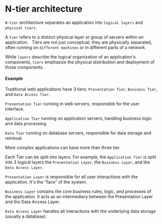 # N-tier architecture

`N-tier` architecture separates an application into `logical layers` and `physical tiers`.

A `tier` refers to a distinct physical layer or group of servers within an application.   
Tiers are not just conceptual; they are physically separated, often running on `different machines` or in different parts of a network.   

While `layers` describe the logical organization of an application's components, `tiers` emphasize the physical distribution and deployment of those components.

#### Example
Traditional web applications have 3 tiers: `Presentation Tier`, `Business Tier`, and `Data Access Tier`.

`Presentation Tier` running in web servers, responsible for the user interface.   

`Application Tier` running on application servers, handling business logic and data processing.   

`Data Tier` running on database servers, responsible for data storage and retrieval.   

More complex applications can have more than three tier.

Each Tier can be split into layers. For example, the `Application Tier` is split into 3 logical layers the `Presentation Layer`, the `Business Layer`, and the `Data Access Layer`. 

`Presentation Layer` is responsible for all user interactions with the application. It's the "face" of the system.
 
`Business Layer` contains the core business rules, logic, and processes of the application. It acts as an intermediary between the Presentation Layer and the Data Access Layer.

`Data Access Layer` handles all interactions with the underlying data storage (usually a database).

<hidden style="display:none">
@startuml

node "Presentation Tier" {
   package "Angular FE app"{
   }
}

node "Application Tier" {
  package "Presentation Layer" {
    [FooApiController]
    [BarApiController]
  }
  package "Business Layer" {
    [FooService]
    [BarService]
  }
  package "Data Access Layer" {
    [FooTableGateWay]
    [BarTableGateWay]
  }
}

node "Data Tier"{
    database "MS SQL DB" {
        frame "FooTable"{
        }
        frame "BarTable"{
        }
    }
}

[Presentation Tier] --> [Presentation Layer]
[Presentation Layer] ..> [Business Layer]
[Business Layer] ..> [Data Access Layer]
[Data Access Layer] --> [Data Tier]
@enduml
</hidden>

<svg xmlns="http://www.w3.org/2000/svg" xmlns:xlink="http://www.w3.org/1999/xlink" contentStyleType="text/css" data-diagram-type="DESCRIPTION" height="906px" preserveAspectRatio="none" style="width:534px;height:906px;background:#FFFFFF;" version="1.1" viewBox="0 0 534 906" width="534px" zoomAndPan="magnify"><defs/><g><!--cluster Presentation Tier--><g id="cluster_Presentation Tier"><polygon fill="none" points="255,16,265,6,485,6,485,107.29,475,117.29,255,117.29,255,16" style="stroke:#181818;stroke-width:1;"/><line style="stroke:#181818;stroke-width:1;" x1="475" x2="485" y1="16" y2="6"/><line style="stroke:#181818;stroke-width:1;" x1="255" x2="475" y1="16" y2="16"/><line style="stroke:#181818;stroke-width:1;" x1="475" x2="475" y1="16" y2="117.29"/><text fill="#000000" font-family="sans-serif" font-size="14" font-weight="bold" lengthAdjust="spacing" textLength="137.293" x="297.3535" y="31.9951">Presentation Tier</text></g><!--cluster Application Tier--><g id="cluster_Application Tier"><polygon fill="none" points="16,159.29,26,149.29,517,149.29,517,647.18,507,657.18,16,657.18,16,159.29" style="stroke:#181818;stroke-width:1;"/><line style="stroke:#181818;stroke-width:1;" x1="507" x2="517" y1="159.29" y2="149.29"/><line style="stroke:#181818;stroke-width:1;" x1="16" x2="507" y1="159.29" y2="159.29"/><line style="stroke:#181818;stroke-width:1;" x1="507" x2="507" y1="159.29" y2="657.18"/><text fill="#000000" font-family="sans-serif" font-size="14" font-weight="bold" lengthAdjust="spacing" textLength="124.9199" x="200.04" y="175.2851">Application Tier</text></g><!--cluster Presentation Layer--><g id="cluster_Presentation Layer"><path d="M73.5,205.29 L224.9385,205.29 A3.75,3.75 0 0 1 227.4385,207.79 L234.4385,227.5869 L482.5,227.5869 A2.5,2.5 0 0 1 485,230.0869 L485,316.09 A2.5,2.5 0 0 1 482.5,318.59 L73.5,318.59 A2.5,2.5 0 0 1 71,316.09 L71,207.79 A2.5,2.5 0 0 1 73.5,205.29 " fill="none" style="stroke:#000000;stroke-width:1.5;"/><line style="stroke:#000000;stroke-width:1.5;" x1="71" x2="234.4385" y1="227.5869" y2="227.5869"/><text fill="#000000" font-family="sans-serif" font-size="14" font-weight="bold" lengthAdjust="spacing" textLength="150.4385" x="75" y="220.2851">Presentation Layer</text></g><!--cluster Business Layer--><g id="cluster_Business Layer"><path d="M153.5,358.59 L273.165,358.59 A3.75,3.75 0 0 1 275.665,361.09 L282.665,380.8869 L482.5,380.8869 A2.5,2.5 0 0 1 485,383.3869 L485,469.39 A2.5,2.5 0 0 1 482.5,471.89 L153.5,471.89 A2.5,2.5 0 0 1 151,469.39 L151,361.09 A2.5,2.5 0 0 1 153.5,358.59 " fill="none" style="stroke:#000000;stroke-width:1.5;"/><line style="stroke:#000000;stroke-width:1.5;" x1="151" x2="282.665" y1="380.8869" y2="380.8869"/><text fill="#000000" font-family="sans-serif" font-size="14" font-weight="bold" lengthAdjust="spacing" textLength="118.665" x="155" y="373.5851">Business Layer</text></g><!--cluster Data Access Layer--><g id="cluster_Data Access Layer"><path d="M50.5,511.89 L195.9434,511.89 A3.75,3.75 0 0 1 198.4434,514.39 L205.4434,534.1869 L482.5,534.1869 A2.5,2.5 0 0 1 485,536.6869 L485,622.68 A2.5,2.5 0 0 1 482.5,625.18 L50.5,625.18 A2.5,2.5 0 0 1 48,622.68 L48,514.39 A2.5,2.5 0 0 1 50.5,511.89 " fill="none" style="stroke:#000000;stroke-width:1.5;"/><line style="stroke:#000000;stroke-width:1.5;" x1="48" x2="205.4434" y1="534.1869" y2="534.1869"/><text fill="#000000" font-family="sans-serif" font-size="14" font-weight="bold" lengthAdjust="spacing" textLength="144.4434" x="52" y="526.8851">Data Access Layer</text></g><!--cluster Data Tier--><g id="cluster_Data Tier"><polygon fill="none" points="140,699.18,150,689.18,485,689.18,485,879.48,475,889.48,140,889.48,140,699.18" style="stroke:#181818;stroke-width:1;"/><line style="stroke:#181818;stroke-width:1;" x1="475" x2="485" y1="699.18" y2="689.18"/><line style="stroke:#181818;stroke-width:1;" x1="140" x2="475" y1="699.18" y2="699.18"/><line style="stroke:#181818;stroke-width:1;" x1="475" x2="475" y1="699.18" y2="889.48"/><text fill="#000000" font-family="sans-serif" font-size="14" font-weight="bold" lengthAdjust="spacing" textLength="72.8301" x="272.085" y="715.1751">Data Tier</text></g><!--cluster MS SQL DB--><g id="cluster_MS SQL DB"><path d="M172,755.18 C172,745.18 308.5,745.18 308.5,745.18 C308.5,745.18 445,745.18 445,755.18 L445,847.48 C445,857.48 308.5,857.48 308.5,857.48 C308.5,857.48 172,857.48 172,847.48 L172,755.18 " fill="none" style="stroke:#181818;stroke-width:1;"/><path d="M172,755.18 C172,765.18 308.5,765.18 308.5,765.18 C308.5,765.18 445,765.18 445,755.18 " fill="none" style="stroke:#181818;stroke-width:1;"/><text fill="#000000" font-family="sans-serif" font-size="14" font-weight="bold" lengthAdjust="spacing" textLength="86.96" x="265.02" y="780.1751">MS SQL DB</text></g><!--entity Angular FE app--><g id="elem_Angular FE app"><path d="M281.35,54 L414.6557,54 A3.75,3.75 0 0 1 417.1557,56.5 L424.1557,76.2969 L438.6557,76.2969 A2.5,2.5 0 0 1 441.1557,78.7969 L441.1557,90.7969 A2.5,2.5 0 0 1 438.6557,93.2969 L281.35,93.2969 A2.5,2.5 0 0 1 278.85,90.7969 L278.85,56.5 A2.5,2.5 0 0 1 281.35,54 " fill="#F1F1F1" style="stroke:#181818;stroke-width:0.5;"/><line style="stroke:#181818;stroke-width:0.5;" x1="278.85" x2="424.1557" y1="76.2969" y2="76.2969"/><text fill="#000000" font-family="sans-serif" font-size="14" font-weight="bold" lengthAdjust="spacing" textLength="120.3057" x="288.85" y="69.9951">Angular FE app</text></g><!--entity FooApiController--><g id="elem_FooApiController"><rect fill="#F1F1F1" height="46.2969" rx="2.5" ry="2.5" style="stroke:#181818;stroke-width:0.5;" width="156.71" x="94.65" y="248.29"/><rect fill="#F1F1F1" height="10" style="stroke:#181818;stroke-width:0.5;" width="15" x="231.36" y="253.29"/><rect fill="#F1F1F1" height="2" style="stroke:#181818;stroke-width:0.5;" width="4" x="229.36" y="255.29"/><rect fill="#F1F1F1" height="2" style="stroke:#181818;stroke-width:0.5;" width="4" x="229.36" y="259.29"/><text fill="#000000" font-family="sans-serif" font-size="14" lengthAdjust="spacing" textLength="116.71" x="109.65" y="281.2851">FooApiController</text></g><!--entity BarApiController--><g id="elem_BarApiController"><rect fill="#F1F1F1" height="46.2969" rx="2.5" ry="2.5" style="stroke:#181818;stroke-width:0.5;" width="155.4658" x="286.27" y="248.29"/><rect fill="#F1F1F1" height="10" style="stroke:#181818;stroke-width:0.5;" width="15" x="421.7358" y="253.29"/><rect fill="#F1F1F1" height="2" style="stroke:#181818;stroke-width:0.5;" width="4" x="419.7358" y="255.29"/><rect fill="#F1F1F1" height="2" style="stroke:#181818;stroke-width:0.5;" width="4" x="419.7358" y="259.29"/><text fill="#000000" font-family="sans-serif" font-size="14" lengthAdjust="spacing" textLength="115.4658" x="301.27" y="281.2851">BarApiController</text></g><!--entity FooService--><g id="elem_FooService"><rect fill="#F1F1F1" height="46.2969" rx="2.5" ry="2.5" style="stroke:#181818;stroke-width:0.5;" width="116.9248" x="174.54" y="401.59"/><rect fill="#F1F1F1" height="10" style="stroke:#181818;stroke-width:0.5;" width="15" x="271.4648" y="406.59"/><rect fill="#F1F1F1" height="2" style="stroke:#181818;stroke-width:0.5;" width="4" x="269.4648" y="408.59"/><rect fill="#F1F1F1" height="2" style="stroke:#181818;stroke-width:0.5;" width="4" x="269.4648" y="412.59"/><text fill="#000000" font-family="sans-serif" font-size="14" lengthAdjust="spacing" textLength="76.9248" x="189.54" y="434.5851">FooService</text></g><!--entity BarService--><g id="elem_BarService"><rect fill="#F1F1F1" height="46.2969" rx="2.5" ry="2.5" style="stroke:#181818;stroke-width:0.5;" width="115.6807" x="326.16" y="401.59"/><rect fill="#F1F1F1" height="10" style="stroke:#181818;stroke-width:0.5;" width="15" x="421.8407" y="406.59"/><rect fill="#F1F1F1" height="2" style="stroke:#181818;stroke-width:0.5;" width="4" x="419.8407" y="408.59"/><rect fill="#F1F1F1" height="2" style="stroke:#181818;stroke-width:0.5;" width="4" x="419.8407" y="412.59"/><text fill="#000000" font-family="sans-serif" font-size="14" lengthAdjust="spacing" textLength="75.6807" x="341.16" y="434.5851">BarService</text></g><!--entity FooTableGateWay--><g id="elem_FooTableGateWay"><rect fill="#F1F1F1" height="46.2969" rx="2.5" ry="2.5" style="stroke:#181818;stroke-width:0.5;" width="167.9414" x="72.03" y="554.89"/><rect fill="#F1F1F1" height="10" style="stroke:#181818;stroke-width:0.5;" width="15" x="219.9714" y="559.89"/><rect fill="#F1F1F1" height="2" style="stroke:#181818;stroke-width:0.5;" width="4" x="217.9714" y="561.89"/><rect fill="#F1F1F1" height="2" style="stroke:#181818;stroke-width:0.5;" width="4" x="217.9714" y="565.89"/><text fill="#000000" font-family="sans-serif" font-size="14" lengthAdjust="spacing" textLength="127.9414" x="87.03" y="587.8851">FooTableGateWay</text></g><!--entity BarTableGateWay--><g id="elem_BarTableGateWay"><rect fill="#F1F1F1" height="46.2969" rx="2.5" ry="2.5" style="stroke:#181818;stroke-width:0.5;" width="166.6973" x="274.65" y="554.89"/><rect fill="#F1F1F1" height="10" style="stroke:#181818;stroke-width:0.5;" width="15" x="421.3473" y="559.89"/><rect fill="#F1F1F1" height="2" style="stroke:#181818;stroke-width:0.5;" width="4" x="419.3473" y="561.89"/><rect fill="#F1F1F1" height="2" style="stroke:#181818;stroke-width:0.5;" width="4" x="419.3473" y="565.89"/><text fill="#000000" font-family="sans-serif" font-size="14" lengthAdjust="spacing" textLength="126.6973" x="289.65" y="587.8851">BarTableGateWay</text></g><!--entity FooTable--><g id="elem_FooTable"><rect fill="#F1F1F1" height="46.2969" rx="2.5" ry="2.5" style="stroke:#181818;stroke-width:0.5;" width="103.7041" x="188.15" y="795.18"/><path d="M222.718,795.18 L222.718,800.18 L215.718,807.18 L188.15,807.18 " fill="none" style="stroke:#181818;stroke-width:0.5;"/><text fill="#000000" font-family="sans-serif" font-size="14" lengthAdjust="spacing" textLength="63.7041" x="203.15" y="828.1751">FooTable</text></g><!--entity BarTable--><g id="elem_BarTable"><rect fill="#F1F1F1" height="46.2969" rx="2.5" ry="2.5" style="stroke:#181818;stroke-width:0.5;" width="102.46" x="326.77" y="795.18"/><path d="M360.9233,795.18 L360.9233,800.18 L353.9233,807.18 L326.77,807.18 " fill="none" style="stroke:#181818;stroke-width:0.5;"/><text fill="#000000" font-family="sans-serif" font-size="14" lengthAdjust="spacing" textLength="62.46" x="341.77" y="828.1751">BarTable</text></g><!--link Presentation Tier to Presentation Layer--><g id="link_Presentation Tier_Presentation Layer"><path d="M477,117.7525 C477,119.0053 477,120.2758 477,121.5626 C477,126.7096 477,132.1175 477,137.6991 C477,148.8624 477,160.7209 477,172.5788 C477,178.5077 477,184.4364 477,190.278 C477,193.1987 477,196.0977 477,198.9641 C477,200.3972 477,201.8222 477,203.2377 C477,203.5915 477,203.9448 477,204.2975 C477,204.4738 477,220.9469 477,221.1229 " fill="none" id="Presentation Tier-to-Presentation Layer" style="stroke:#181818;stroke-width:1;"/><polygon fill="#181818" points="477,227.1229,481,218.1229,477,222.1229,473,218.1229,477,227.1229" style="stroke:#181818;stroke-width:1;"/></g><!--link Presentation Layer to Business Layer--><g id="link_Presentation Layer_Business Layer"><path d="M477,318.7524 C477,319.0187 477,319.2855 477,319.5529 C477,320.0877 477,320.6247 477,321.1639 C477,329.7901 477,338.9534 477,348.1163 C477,350.407 477,352.6976 477,354.9799 C477,356.121 477,373.5569 477,374.6927 " fill="none" id="Presentation Layer-to-Business Layer" style="stroke:#181818;stroke-width:1;stroke-dasharray:7.0,7.0;"/><polygon fill="#181818" points="477,380.6927,481,371.6927,477,375.6927,473,371.6927,477,380.6927" style="stroke:#181818;stroke-width:1;"/></g><!--link Business Layer to Data Access Layer--><g id="link_Business Layer_Data Access Layer"><path d="M477,472.0524 C477,472.3187 477,472.5855 477,472.8529 C477,473.3877 477,473.9247 477,474.4639 C477,483.0901 477,492.2534 477,501.4163 C477,503.707 477,505.9976 477,508.2799 C477,509.421 477,526.8569 477,527.9927 " fill="none" id="Business Layer-to-Data Access Layer" style="stroke:#181818;stroke-width:1;stroke-dasharray:7.0,7.0;"/><polygon fill="#181818" points="477,533.9927,481,524.9927,477,528.9927,473,524.9927,477,533.9927" style="stroke:#181818;stroke-width:1;"/></g><!--link Data Access Layer to Data Tier--><g id="link_Data Access Layer_Data Tier"><path d="M477,625.9758 C477,628.9615 477,632.0443 477,635.2103 C477,641.5424 477,648.2074 477,655.0945 C477,661.9815 477,669.0906 477,676.3106 C477,679.9206 477,683.5583 477,687.2099 C477,687.6664 477,688.1231 477,688.5799 C477,688.6941 477,688.8084 477,688.9226 C477,688.9797 477,683.0368 477,683.094 " fill="none" id="Data Access Layer-to-Data Tier" style="stroke:#181818;stroke-width:1;"/><polygon fill="#181818" points="477,689.094,481,680.094,477,684.094,473,680.094,477,689.094" style="stroke:#181818;stroke-width:1;"/></g><!--SRC=[RP7DYi8m58NtUOfBz_e8GglZR1oOeGKNfOjhl4gOc8Ga2Y9zzycaz3TcbtFF_GuvKVfCa7rRSgGyUg4LL89i1Yy600RvBrw38LVNkqGB-mz0Ox8uR5dBc8hxkJ5IyENwi3t37_0vyA7UQvqRiTNAMoqbsQQJ2xI9t4wHnTq9HSwbk9BiGt0QGHDXXjYXHyWvVqkfy2Jf4pqTyJcYbkgaWaYBR-yWvt0_eGkJhnBAdmFiYfx_VouMRs7M9sNZf5rw-jp44zFhvEyQMAqsKAUbD-oT2EjrSC_x3Cw5qBcIoe8nrRhyeP3c3m00]--></g></svg>


